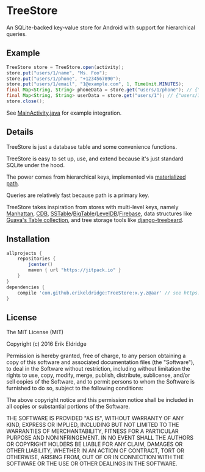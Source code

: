 # TreeStore

An SQLite-backed key-value store for Android with support for hierarchical queries.

## Example

```java
TreeStore store = TreeStore.open(activity);
store.put("users/1/name", "Ms. Foo");
store.put("users/1/phone", "+1234567890");
store.put("users/1/email", "1@example.com", 1, TimeUnit.MINUTES);
final Map<String, String> phoneData = store.get("users/1/phone"); // {"users/1/phone":"+1234567890"}
final Map<String, String> userData = store.get("users/1"); // {"users/1/name":"Ms. Foo", "users/1/phone":"+1234567890", ...}
store.close();
```

See [MainActivity.java](example/src/main/java/com/erikeldridge/treestore/example/MainActivity.java) for example integration.

## Details

TreeStore is just a database table and some convenience functions.

TreeStore is easy to set up, use, and extend because it's just standard SQLite under the hood.

The power comes from hierarchical keys, implemented via [materialized path](https://tabo.pe/projects/django-treebeard/docs/4.0.1/mp_tree.html).

Queries are relatively fast because path is a primary key.

TreeStore takes inspiration from stores with multi-level keys, namely [Manhattan](https://blog.twitter.com/2014/manhattan-our-real-time-multi-tenant-distributed-database-for-twitter-scale), [CDB](http://cr.yp.to/cdb.html), [SSTable](https://www.igvita.com/2012/02/06/sstable-and-log-structured-storage-leveldb/)/[BigTable](https://en.wikipedia.org/wiki/Bigtable#Design)/[LevelDB](https://github.com/google/leveldb)/[Firebase](https://firebase.google.com/docs/database/web/structure-data), data structures like [Guava's Table collection](https://github.com/google/guava/wiki/NewCollectionTypesExplained#table), and tree storage tools like [django-treebeard](https://tabo.pe/projects/django-treebeard/docs/4.0.1/mp_tree.html).

## Installation

```gradle
allprojects {
    repositories {
        jcenter()
        maven { url "https://jitpack.io" }
    }
}
dependencies {
    compile 'com.github.erikeldridge:TreeStore:x.y.z@aar' // see https://github.com/erikeldridge/TreeStore/releases
}
```

## License

The MIT License (MIT)

Copyright (c) 2016 Erik Eldridge

Permission is hereby granted, free of charge, to any person obtaining a copy of this software and associated documentation files (the "Software"), to deal in the Software without restriction, including without limitation the rights to use, copy, modify, merge, publish, distribute, sublicense, and/or sell copies of the Software, and to permit persons to whom the Software is furnished to do so, subject to the following conditions:

The above copyright notice and this permission notice shall be included in all copies or substantial portions of the Software.

THE SOFTWARE IS PROVIDED "AS IS", WITHOUT WARRANTY OF ANY KIND, EXPRESS OR IMPLIED, INCLUDING BUT NOT LIMITED TO THE WARRANTIES OF MERCHANTABILITY, FITNESS FOR A PARTICULAR PURPOSE AND NONINFRINGEMENT. IN NO EVENT SHALL THE AUTHORS OR COPYRIGHT HOLDERS BE LIABLE FOR ANY CLAIM, DAMAGES OR OTHER LIABILITY, WHETHER IN AN ACTION OF CONTRACT, TORT OR OTHERWISE, ARISING FROM, OUT OF OR IN CONNECTION WITH THE SOFTWARE OR THE USE OR OTHER DEALINGS IN THE SOFTWARE.